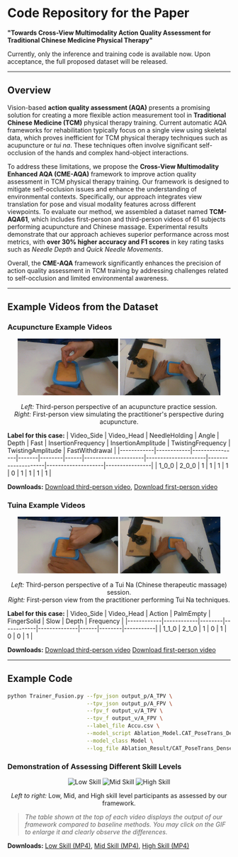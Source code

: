 # Code Repository for the Paper  
**"Towards Cross-View Multimodality Action Quality Assessment for Traditional Chinese Medicine Physical Therapy"**

Currently, only the inference and training code is available now. Upon acceptance, the full proposed dataset will be released.

---

## Overview  

Vision-based **action quality assessment (AQA)** presents a promising solution for creating a more flexible action measurement tool in **Traditional Chinese Medicine (TCM)** physical therapy training. Current automatic AQA frameworks for rehabilitation typically focus on a single view using skeletal data, which proves inefficient for TCM physical therapy techniques such as acupuncture or *tui na*. These techniques often involve significant self-occlusion of the hands and complex hand-object interactions.

To address these limitations, we propose the **Cross-View Multimodality Enhanced AQA (CME-AQA)** framework to improve action quality assessment in TCM physical therapy training. Our framework is designed to mitigate self-occlusion issues and enhance the understanding of environmental contexts. Specifically, our approach integrates view translation for pose and visual modality features across different viewpoints. To evaluate our method, we assembled a dataset named **TCM-AQA61**, which includes first-person and third-person videos of 61 subjects performing acupuncture and Chinese massage. Experimental results demonstrate that our approach achieves superior performance across most metrics, with **over 30% higher accuracy and F1 scores** in key rating tasks such as *Needle Depth* and *Quick Needle Movements*.  

Overall, the **CME-AQA** framework significantly enhances the precision of action quality assessment in TCM training by addressing challenges related to self-occlusion and limited environmental awareness.

---
## Example Videos from the Dataset

### Acupuncture Example Videos
<p align="center">
  <img src="Sample_Videos_and_Labels/1_0_0.gif" width="45%" title="Third-person view: acupuncture practice" />
  <img src="Sample_Videos_and_Labels/2_0_0.gif" width="45%" title="First-person view: acupuncture practice" />
</p>

<p align="center">
  <em>Left:</em> Third-person perspective of an acupuncture practice session.<br>
  <em>Right:</em> First-person view simulating the practitioner's perspective during acupuncture.
</p>

**Label for this case:**
| Video_Side | Video_Head | NeedleHolding | Angle | Depth | Fast | InsertionFrequency | InsertionAmplitude | TwistingFrequency | TwistingAmplitude | FastWithdrawal |
|------------|------------|----------------|-------|--------|------|---------------------|---------------------|--------------------|--------------------|----------------|
| 1_0_0      | 2_0_0      | 1              | 1     | 1      | 1    | 0                   | 1                   | 1                  | 1                  | 1              |


**Downloads:** [Download third-person video](https://github.com/FrancisXZhang/cme-aqa/raw/main/Sample_Videos_and_Labels/1_0_0.MP4), [Download first-person video](https://github.com/FrancisXZhang/cme-aqa/raw/main/Sample_Videos_and_Labels/2_0_0.MP4)


### Tuina Example Videos
<p align="center">
  <img src="Sample_Videos_and_Labels/1_1_0.gif" width="45%" title="Third-person Tui Na practice" />
  <img src="Sample_Videos_and_Labels/2_1_0.gif" width="45%" title="First-person Tui Na practice" />
</p>

<p align="center">
  <em>Left:</em> Third-person perspective of a Tui Na (Chinese therapeutic massage) session.<br>
  <em>Right:</em> First-person view from the practitioner performing Tui Na techniques.
</p>

**Label for this case:**
| Video_Side | Video_Head | Action | PalmEmpty | FingerSolid | Slow | Depth | Frequency |
|------------|------------|--------|------------|--------------|------|--------|-----------|
| 1_1_0      | 2_1_0      | 1      | 0          | 1            | 0    | 0      | 1         |

**Downloads:** [Download third-person video](https://github.com/FrancisXZhang/cme-aqa/raw/main/Sample_Videos_and_Labels/1_1_0.MP4) [Download first-person video](https://github.com/FrancisXZhang/cme-aqa/raw/main/Sample_Videos_and_Labels/2_1_0.MP4)

---

## Example Code  

```bash
python Trainer_Fusion.py --fpv_json output_p/A_TPV \
                         --tpv_json output_p/A_FPV \
                         --fpv_f output_v/A_TPV \
                         --tpv_f output_v/A_FPV \
                         --label_file Accu.csv \
                         --model_script Ablation_Model.CAT_PoseTrans_Dense_l4_EarlyShare \
                         --model_class Model \
                         --log_file Ablation_Result/CAT_PoseTrans_Dense_l4_EarlyShare.log


```

### Demonstration of Assessing Different Skill Levels

<p align="center">
  <img src="Demo_Videos/Low_Skill.gif" width="30%" title="Low Skill" />
  <img src="Demo_Videos/Mid_Skill.gif" width="30%" title="Mid Skill" />
  <img src="Demo_Videos/High_Skill.gif" width="30%" title="High Skill" />
</p>

<p align="center">
  <em>Left to right:</em> Low, Mid, and High skill level participants as assessed by our framework.
</p>

>*The table shown at the top of each video displays the output of our framework compared to baseline methods. You may click on the GIF to enlarge it and clearly observe the differences.*

**Downloads:** [Low Skill (MP4)](https://github.com/FrancisXZhang/cme-aqa/raw/main/Demo_Videos/Low_Skill.mp4), [Mid Skill (MP4)](https://github.com/FrancisXZhang/cme-aqa/raw/main/Demo_Videos/Mid_Skill.mp4), [High Skill (MP4)](https://github.com/FrancisXZhang/cme-aqa/raw/main/Demo_Videos/High_Skill.mp4)




